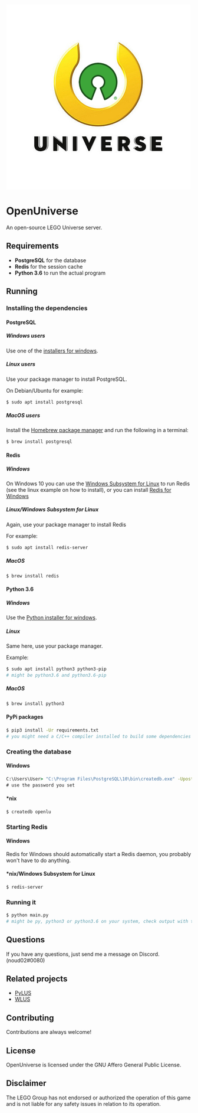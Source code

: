 ![logo.png](.github/logo.png)

# OpenUniverse

An open-source LEGO Universe server.

## Requirements

- **PostgreSQL** for the database
- **Redis** for the session cache
- **Python 3.6** to run the actual program

## Running

### Installing the dependencies

#### PostgreSQL

##### Windows users

Use one of the [installers for windows](https://www.postgresql.org/download/windows/).

##### Linux users

Use your package manager to install PostgreSQL.

On Debian/Ubuntu for example:

```sh
$ sudo apt install postgresql
```

##### MacOS users

Install the [Homebrew package manager](https://brew.sh) and run the following in a terminal:

```sh
$ brew install postgresql
```

#### Redis

##### Windows

On Windows 10 you can use the [Windows Subsystem for Linux](https://docs.microsoft.com/en-us/windows/wsl/install-win10) to run Redis (see the linux example on how to install), or you can install [Redis for Windows](https://github.com/MicrosoftArchive/redis/releases/tag/win-3.2.100)

##### Linux/Windows Subsystem for Linux

Again, use your package manager to install Redis

For example:

```sh
$ sudo apt install redis-server
```

##### MacOS

```sh
$ brew install redis
```

#### Python 3.6

##### Windows

Use the [Python installer for windows](https://python.org).

##### Linux

Same here, use your package manager.

Example:

```sh
$ sudo apt install python3 python3-pip
# might be python3.6 and python3.6-pip
```

##### MacOS

```sh
$ brew install python3
```

#### PyPi packages

```sh
$ pip3 install -Ur requirements.txt
# you might need a C/C++ compiler installed to build some dependencies
```

### Creating the database

#### Windows

```cmd
C:\Users\User> "C:\Program Files\PostgreSQL\10\bin\createdb.exe" -Upostgres openlu
# use the password you set
```

#### *nix

```sh
$ createdb openlu
```

### Starting Redis

#### Windows

Redis for Windows should automatically start a Redis daemon, you probably won't have to do anything.

#### *nix/Windows Subsystem for Linux

```sh
$ redis-server
```

### Running it

```sh
$ python main.py
# might be py, python3 or python3.6 on your system, check output with the '-V' flag
```

## Questions

If you have any questions, just send me a message on Discord. (noud02#0080)

## Related projects

- [PyLUS](https://github.com/Knightoffaith/PyLUS)
- [WLUS](https://github.com/wesleyd1124/WLUS)

## Contributing

Contributions are always welcome!

## License

OpenUniverse is licensed under the GNU Affero General Public License.

## Disclaimer

The LEGO Group has not endorsed or authorized the operation of this game and is not liable for any safety issues in relation to its operation.
